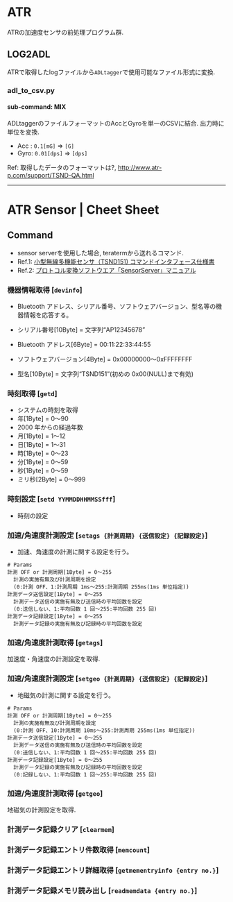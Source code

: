 # ATR
ATRの加速度センサの前処理プログラム群.

## LOG2ADL
ATRで取得したlogファイルから`ADLtagger`で使用可能なファイル形式に変換.


### adl_to_csv.py

#### sub-command: MIX
ADLtaggerのファイルフォーマットのAccとGyroを単一のCSVに結合. 出力時に単位を変換.

+ Acc : `0.1[mG]` => `[G]`
+ Gyro: `0.01[dps]` => `[dps]`

Ref: 取得したデータのフォーマットは?,  http://www.atr-p.com/support/TSND-QA.html


----------------------------
# ATR Sensor | Cheet Sheet

## Command
+ sensor serverを使用した場合, teratermから送れるコマンド.
+ Ref.1: [小型無線多機能センサ（TSND151) コマンドインタフェース仕様書](http://www.atr-p.com/products/pdf/TSND151-cmd-spec.pdf)
+ Ref.2: [プロトコル変換ソフトウエア「SensorServer」マニュアル](http://www.atr-p.com/products/pdf/SensorServer-manual.pdf)


### 機器情報取得 [`devinfo`]
+ Bluetooth アドレス、シリアル番号、ソフトウェアバージョン、型名等の機器情報を応答する。

+ シリアル番号[10Byte] = 文字列“AP12345678”
+ Bluetooth アドレス[6Byte] = 00:11:22:33:44:55
+ ソフトウェアバージョン[4Byte] = 0x00000000～0xFFFFFFFF
+ 型名[10Byte] = 文字列“TSND151”(初めの 0x00(NULL)まで有効)

### 時刻取得 [`getd`]
+ システムの時刻を取得
+ 年[1Byte] = 0～90
+ 2000 年からの経過年数
+ 月[1Byte] = 1～12
+ 日[1Byte] = 1～31
+ 時[1Byte] = 0～23
+ 分[1Byte] = 0～59
+ 秒[1Byte] = 0～59
+ ミリ秒[2Byte] = 0～999


### 時刻設定 [`setd YYMMDDHHMMSSfff`]
+ 時刻の設定


### 加速/角速度計測設定 [`setags {計測周期} {送信設定} {記録設定}`]
+ 加速、角速度の計測に関する設定を行う。

```
# Params
計測 OFF or 計測周期[1Byte] = 0～255
  計測の実施有無及び計測周期を設定
  (0:計測 OFF、1:計測周期 1ms～255:計測周期 255ms(1ms 単位指定))
計測データ送信設定[1Byte] = 0～255
  計測データ送信の実施有無及び送信時の平均回数を設定
  (0:送信しない、1:平均回数 1 回～255:平均回数 255 回)
計測データ記録設定[1Byte] = 0～255
  計測データ記録の実施有無及び記録時の平均回数を設定
```

### 加速/角速度計測取得 [`getags`]
加速度・角速度の計測設定を取得.



### 加速/角速度計測設定 [`setgeo {計測周期} {送信設定} {記録設定}`]
+ 地磁気の計測に関する設定を行う。

```
# Params
計測 OFF or 計測周期[1Byte] = 0～255
  計測の実施有無及び計測周期を設定
  (0:計測 OFF、10:計測周期 10ms～255:計測周期 255ms(1ms 単位指定))
計測データ送信設定[1Byte] = 0～255
  計測データ送信の実施有無及び送信時の平均回数を設定
  (0:送信しない、1:平均回数 1 回～255:平均回数 255 回)
計測データ記録設定[1Byte] = 0～255
  計測データ記録の実施有無及び記録時の平均回数を設定
  (0:記録しない、1:平均回数 1 回～255:平均回数 255 回)
```

### 加速/角速度計測取得 [`getgeo`]
地磁気の計測設定を取得.


### 計測データ記録クリア [`clearmem`]

### 計測データ記録エントリ件数取得 [`memcount`]

### 計測データ記録エントリ詳細取得 [`getmementryinfo {entry no.}`]

### 計測データ記録メモリ読み出し [`readmemdata {entry no.}`]
